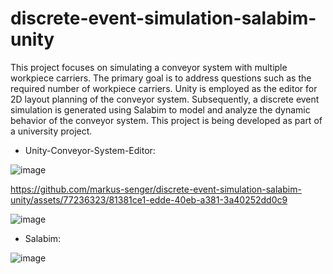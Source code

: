 # discrete-event-simulation-salabim-unity
This project focuses on simulating a conveyor system with multiple workpiece carriers. The primary goal is to address questions such as the required number of workpiece carriers. Unity is employed as the editor for 2D layout planning of the conveyor system. Subsequently, a discrete event simulation is generated using Salabim to model and analyze the dynamic behavior of the conveyor system. This project is being developed as part of a university project.

- Unity-Conveyor-System-Editor:
  
![image](https://github.com/markus-senger/discrete-event-simulation-salabim-unity/assets/77236323/c0efbfda-6582-434f-b009-fb6d6ace1fa9)

https://github.com/markus-senger/discrete-event-simulation-salabim-unity/assets/77236323/81381ce1-edde-40eb-a381-3a40252dd0c9

![image](https://github.com/markus-senger/discrete-event-simulation-salabim-unity/assets/77236323/6d931f40-e600-43f0-9fb0-cf1889fbfad8)


- Salabim:
  
![image](https://github.com/markus-senger/discrete-event-simulation-salabim-unity/assets/77236323/e317e5ea-430e-420b-8430-051ff00360b6)

